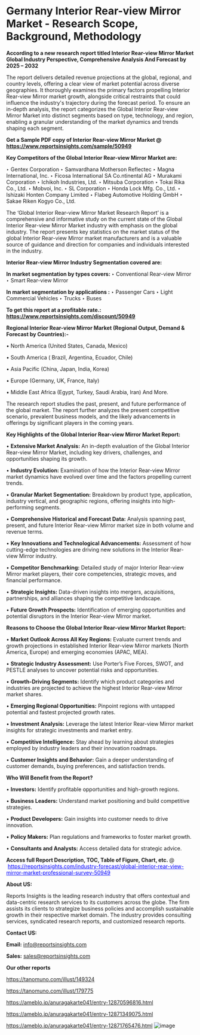 # Germany Interior Rear-view Mirror Market - Research Scope, Background, Methodology

<strong>According to a new research report titled Interior Rear-view Mirror Market Global Industry Perspective, Comprehensive Analysis And Forecast by 2025 – 2032</strong>

The report delivers detailed revenue projections at the global, regional, and country levels, offering a clear view of market potential across diverse geographies. It thoroughly examines the primary factors propelling Interior Rear-view Mirror market growth, alongside critical restraints that could influence the industry's trajectory during the forecast period. To ensure an in-depth analysis, the report categorizes the Global Interior Rear-view Mirror Market into distinct segments based on type, technology, and region, enabling a granular understanding of the market dynamics and trends shaping each segment.

<strong>Get a Sample PDF copy of Interior Rear-view Mirror Market </strong><strong>@<a href=https://www.reportsinsights.com/sample/50949 style=color:#0000ff;> https://www.reportsinsights.com/sample/50949</a></strong></font>

<strong>Key Competitors of the Global Interior Rear-view Mirror Market are:</strong>

‣ Gentex Corporation
‣ Samvardhana Motherson Reflectec
‣ Magna International, Inc.
‣ Ficosa International SA Co.ntinental AG
‣ Murakami Corporation
‣ Ichikoh Industries, Ltd.
‣ Mitsuba Corporation
‣ Tokai Rika Co., Ltd.
‣ Mobvoi, Inc.
‣ SL Corporation
‣ Honda Lock Mfg. Co., Ltd.
‣ Ishizaki Honten Company Limited
‣ Flabeg Automotive Holding GmbH
‣ Sakae Riken Kogyo Co., Ltd.

The ‘Global Interior Rear-view Mirror Market Research Report’ is a comprehensive and informative study on the current state of the Global Interior Rear-view Mirror Market industry with emphasis on the global industry. The report presents key statistics on the market status of the global Interior Rear-view Mirror market manufacturers and is a valuable source of guidance and direction for companies and individuals interested in the industry.

<strong>Interior Rear-view Mirror Industry Segmentation covered are:</strong>

<strong>In market segmentation by types covers: </strong> 
‣ Conventional Rear-view Mirror
‣ Smart Rear-view Mirror

<strong>In market segmentation by applications :</strong> 
‣ Passenger Cars
‣ Light Commercial Vehicles
‣ Trucks
‣ Buses

<strong>To get this report at a profitable rate.: <a href=https://www.reportsinsights.com/discount/50949 style=color:#0000ff;>https://www.reportsinsights.com/discount/50949</a></strong></font>

<strong>Regional Interior Rear-view Mirror Market (Regional Output, Demand &amp; Forecast by Countries):-</strong>

• North America (United States, Canada, Mexico)

• South America ( Brazil, Argentina, Ecuador, Chile)

• Asia Pacific (China, Japan, India, Korea)

• Europe (Germany, UK, France, Italy)

• Middle East Africa (Egypt, Turkey, Saudi Arabia, Iran) And More.

The research report studies the past, present, and future performance of the global market. The report further analyzes the present competitive scenario, prevalent business models, and the likely advancements in offerings by significant players in the coming years.

<strong>Key Highlights of the Global Interior Rear-view Mirror Market Report:</strong>

• <strong>Extensive Market Analysis:</strong> An in-depth evaluation of the Global Interior Rear-view Mirror Market, including key drivers, challenges, and opportunities shaping its growth.

• <strong>Industry Evolution:</strong> Examination of how the Interior Rear-view Mirror market dynamics have evolved over time and the factors propelling current trends.

• <strong>Granular Market Segmentation:</strong> Breakdown by product type, application, industry vertical, and geographic regions, offering insights into high-performing segments.

• <strong>Comprehensive Historical and Forecast Data:</strong> Analysis spanning past, present, and future Interior Rear-view Mirror market size in both volume and revenue terms.

• <strong>Key Innovations and Technological Advancements:</strong> Assessment of how cutting-edge technologies are driving new solutions in the Interior Rear-view Mirror industry.

• <strong>Competitor Benchmarking:</strong> Detailed study of major Interior Rear-view Mirror market players, their core competencies, strategic moves, and financial performance.

• <strong>Strategic Insights:</strong> Data-driven insights into mergers, acquisitions, partnerships, and alliances shaping the competitive landscape.

• <strong>Future Growth Prospects:</strong> Identification of emerging opportunities and potential disruptors in the Interior Rear-view Mirror market.

<strong>Reasons to Choose the Global Interior Rear-view Mirror Market Report:</strong>

• <strong>Market Outlook Across All Key Regions:</strong> Evaluate current trends and growth projections in established Interior Rear-view Mirror markets (North America, Europe) and emerging economies (APAC, MEA).

• <strong>Strategic Industry Assessment:</strong> Use Porter’s Five Forces, SWOT, and PESTLE analyses to uncover potential risks and opportunities.

• <strong>Growth-Driving Segments:</strong> Identify which product categories and industries are projected to achieve the highest Interior Rear-view Mirror market shares.

• <strong>Emerging Regional Opportunities:</strong> Pinpoint regions with untapped potential and fastest projected growth rates.

• <strong>Investment Analysis:</strong> Leverage the latest Interior Rear-view Mirror market insights for strategic investments and market entry.

• <strong>Competitive Intelligence:</strong> Stay ahead by learning about strategies employed by industry leaders and their innovation roadmaps.

• <strong>Customer Insights and Behavior:</strong> Gain a deeper understanding of customer demands, buying preferences, and satisfaction trends.

<strong>Who Will Benefit from the Report?</strong>

• <strong>Investors:</strong> Identify profitable opportunities and high-growth regions.

• <strong>Business Leaders:</strong> Understand market positioning and build competitive strategies.

• <strong>Product Developers:</strong> Gain insights into customer needs to drive innovation.

• <strong>Policy Makers:</strong> Plan regulations and frameworks to foster market growth.

• <strong>Consultants and Analysts:</strong> Access detailed data for strategic advice.
</ul>
<strong>Access full Report Description, TOC, Table of Figure, Chart, etc. </strong>@  <a href=https://reportsinsights.com/industry-forecast/global-interior-rear-view-mirror-market-professional-survey-50949 style=color:#0000ff;>https://reportsinsights.com/industry-forecast/global-interior-rear-view-mirror-market-professional-survey-50949</a></font>

<strong><strong>About US</strong>:</strong>

Reports Insights is the leading research industry that offers contextual and data-centric research services to its customers across the globe. The firm assists its clients to strategize business policies and accomplish sustainable growth in their respective market domain. The industry provides consulting services, syndicated research reports, and customized research reports.

<strong>Contact US:</strong>

<p class=""""><b>Email:</b> <a href=mailto:info@reportsinsights.com>info@reportsinsights.com</a></p>
<p class=""""><b>Sales:</b> <a href=mailto:sales@reportsinsights.com>sales@reportsinsights.com</a></p>

<strong>Our other reports</strong>

<a href=https://tanomuno.com/illust/149324>https://tanomuno.com/illust/149324</a>

<a href=https://tanomuno.com/illust/179775>https://tanomuno.com/illust/179775</a>

<a href=https://ameblo.jp/anuragakarte041/entry-12870596816.html>https://ameblo.jp/anuragakarte041/entry-12870596816.html</a>

<a href=https://ameblo.jp/anuragakarte041/entry-12871349075.html>https://ameblo.jp/anuragakarte041/entry-12871349075.html</a>

<a href=https://ameblo.jp/anuragakarte041/entry-12871765476.html>https://ameblo.jp/anuragakarte041/entry-12871765476.html</a>
![image](https://github.com/user-attachments/assets/24033091-27e9-4d7f-a5d2-dcff16674bf2)
